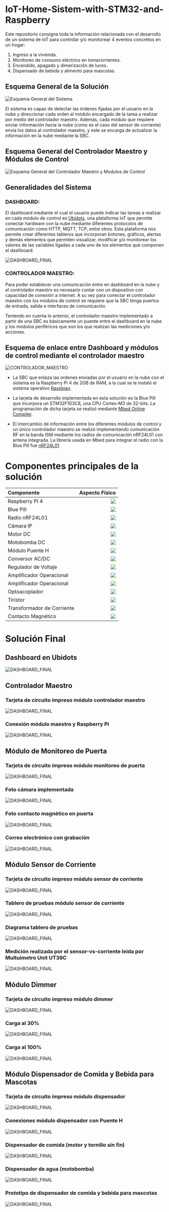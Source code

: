 # IoT-Home-Sistem-with-STM32-and-Raspberry

Este repositorio consigna toda la información relacionada con el desarrollo de un sistema de IoT para controlar y/o monitorear 4 eventos concretos en un hogar: 

1. Ingreso a la vivienda.
2. Monitoreo de consumo eléctrico en tomacorrientes.
3. Encendido, apagado y dimerización de luces.
4. Dispensado de bebida y alimento para mascotas.

## Esquema General de la Solución

![Esquema General del Sistema](Imagenes/ESQUEMA_GENERAL.png)

El sistema es capaz de detectar las órdenes fijadas por el usuario en la nube y direccionar cada orden al módulo encargado de la tarea a realizar por medio del controlador maestro. Además, cada módulo que requiere enviar información hacia la nube (como es el caso del sensor de corriente) envía los datos al controlador maestro, y este se encarga de actualizar la información en la nube mediante la SBC.

## Esquema General del Controlador Maestro y Módulos de Control

![Esquema General del Controlador Maestro y Modulos de Control](Imagenes/ESQUEMA_MAESTRO_MODULOS.png)

## Generalidades del Sistema

### DASHBOARD:
El dashboard mediante el cual el usuario puede indicar las tareas a realizar en cada módulo de control es [Ubidots](https://ubidots.com/), una plataforma IoT que permite conectar hardware con la nube mediante diferentes protocolos de comunicación como HTTP, MQTT, TCP, entre otros. Esta plataforma nos permite crear diferentes tableros que incorporan botones, gráficos, alertas y demás elementos que permiten visualizar, modificar y/o monitorear los valores de las variables ligadas a cada uno de los elementos que componen el dashboard. 

![DASHBOARD_FINAL](Imagenes/DASHBOARD.png)

### CONTROLADOR MAESTRO:

Para poder establecer una comunicación entre en dashboard en la nube y el controlador maestro es necesario contar con un dispositivo con capacidad de conexión a internet. A su vez para conectar el controlador maestro con los módulos de control se requiere que la SBC tenga puertos de entrada, salida e interfaces de comunicación. 

Teniendo en cuenta lo anterior, el controlador maestro implementado a partir de una SBC es básicamente un puente entre el dashboard en la nube y los módulos periféricos que son los que realizan las mediciones y/o acciones.
## Esquema de enlace entre Dashboard y módulos de control mediante el controlador maestro
![CONTROLADOR_MAESTRO](Imagenes/CONTROLADOR_MAESTRO.png)

- La SBC que enlaza las ordenes enviadas por el usuario en la nube con el sistema es la Raspberry Pi 4 de 2GB de RAM, a la cual se le instaló el sistema operativo [Raspbian](https://www.raspberrypi.com/software/).


- La tarjeta de desarrollo implementada en esta solución es la Blue Pill que incorpora un STM32F103C8, una CPU Cortex-M3 de 32-bits. La programación de dicha tarjeta se realizó mediante [Mbed Online Compiler](https://os.mbed.com/).


- El intercambio de información entre los diferentes módulos de control y un único controlador maestro se realizó implementando comunicación RF en la banda ISM mediante los radios de comunicación nRF24L01 con antena integrada. La librería usada en Mbed para integrar el radio con la Blue Pill fue [nRF24L01](https://os.mbed.com/components/nRF24L01/)


# Componentes principales de la solución

| Componente | Aspecto Físico |
| :---         |          ---: |
| Raspberry Pi 4                | ![](Imagenes/RASPBERRY.png) |
| Blue Pill                     | ![](Imagenes/BLUEPILL.png) |
| Radio nRF24L01                | ![](Imagenes/RADIO.png) |
| Cámara IP                     | ![](Imagenes/CAMARA.png) |
| Motor DC                      | ![](Imagenes/MOTOR.png) |
| Motobomba DC                  | ![](Imagenes/MOTOBOMBA.png) |
| Módulo Puente H               | ![](Imagenes/PUENTEH.png) |
| Conversor AC/DC               | ![](Imagenes/FUENTE.png) |
| Regulador de Voltaje          | ![](Imagenes/78L33.png) |
| Amplificador Operacional      | ![](Imagenes/358.png) |
| Amplificador Operacional      | ![](Imagenes/TL084.png) |
| Optoacoplador                 | ![](Imagenes/3021.png) |
| Tiristor                      | ![](Imagenes/BT138.png) |
| Transformador de Corriente    | ![](Imagenes/CURRENT_T.png) |
| Contacto Magnético            | ![](Imagenes/SENSOR_PUERTA.png) |

# Solución Final

## Dashboard en Ubidots

![DASHBOARD_FINAL](Imagenes/UBIDOTS.png)

## Controlador Maestro

### Tarjeta de circuito impreso módulo controlador maestro
![DASHBOARD_FINAL](Imagenes/FOTO_CONTROLADOR.png)
### Conexión módulo maestro y Raspberry Pi
![DASHBOARD_FINAL](Imagenes/FOTO_CONTROLADOR_MAESTRO.png)

## Módulo de Monitoreo de Puerta
### Tarjeta de circuito impreso módulo monitoreo de puerta
![DASHBOARD_FINAL](Imagenes/FOTO_MODULO_PUERTA.png)
### Foto cámara implementada
![DASHBOARD_FINAL](Imagenes/FOTO_CAMARA_IMPLEMENTADA.png)
### Foto contacto magnético en puerta
![DASHBOARD_FINAL](Imagenes/FOTO_SENSOR_MAGNETICO.png)
### Correo electrónico con grabación
![DASHBOARD_FINAL](Imagenes/CORREO_ENVIADO.png)

## Módulo Sensor de Corriente
### Tarjeta de circuito impreso módulo sensor de corriente
![DASHBOARD_FINAL](Imagenes/FOTO_SENSOR_CORRIENTE.png)
### Tablero de pruebas módulo sensor de corriente
![DASHBOARD_FINAL](Imagenes/FOTO_TABLERO_SENSOR.png)
### Diagrama tablero de pruebas
![DASHBOARD_FINAL](Imagenes/ESQUEMA_TABLERO_SENSOR.png)
### Medición realizada por el sensor-vs-corriente leida por Multuimetro Unit UT39C
![DASHBOARD_FINAL](Imagenes/MEDIDA_SENSOR_VS_MULTIMETRO.png)

## Módulo Dimmer
### Tarjeta de circuito impreso módulo dimmer
![DASHBOARD_FINAL](Imagenes/FOTO_DIMMER.png)
### Carga al 30%
![DASHBOARD_FINAL](Imagenes/DIMMER_30.png)
### Carga al 100%
![DASHBOARD_FINAL](Imagenes/DIMMER_100.png)

## Módulo Dispensador de Comida y Bebida para Mascotas
### Tarjeta de circuito impreso módulo dispensador
![DASHBOARD_FINAL](Imagenes/FOTO_MODULO_DISPENSADOR.png)
### Conexiones módulo dispensador con Puente H
![DASHBOARD_FINAL](Imagenes/FOTO_DISPENSADOR_PUENTEH.png)
### Dispensador de comida (motor y tornillo sin fin)
![DASHBOARD_FINAL](Imagenes/FOTO_DISPENSADOR_COMIDA.png)
### Dispensador de agua (motobomba)
![DASHBOARD_FINAL](Imagenes/FOTO_DISPENSADOR_AGUA.png)
### Prototipo de dispensador de comida y bebida para mascotas
![DASHBOARD_FINAL](Imagenes/FOTO_DISPENSADOR.png)